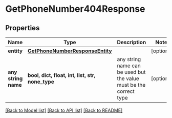 # GetPhoneNumber404Response


## Properties
Name | Type | Description | Notes
------------ | ------------- | ------------- | -------------
**entity** | [**GetPhoneNumberResponseEntity**](GetPhoneNumberResponseEntity.md) |  | [optional] 
**any string name** | **bool, dict, float, int, list, str, none_type** | any string name can be used but the value must be the correct type | [optional]

[[Back to Model list]](../README.md#documentation-for-models) [[Back to API list]](../README.md#documentation-for-api-endpoints) [[Back to README]](../README.md)


